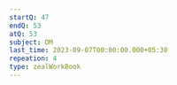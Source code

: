 ```yaml
---
startQ: 47
endQ: 53
atQ: 53
subject: DM
last_time: 2023-09-07T00:00:00.000+05:30
repeation: 4
type: zealWorkBook
---
```

